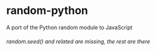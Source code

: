# random-python

A port of the Python random module to JavaScript

###### random.seed() and related are missing, the rest are there
